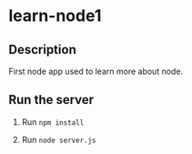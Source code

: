 # learn-node1
## Description

First node app used to learn more about node.

## Run the server
1. Run `npm install`

2. Run `node server.js`